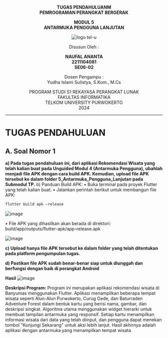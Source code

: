 
<div align="center">

**TUGAS PENDAHULUANM**  
**PEMROGRAMAN PERANGKAT BERGERAK**

**MODUL 5**  
**ANTARMUKA PENGGUNA LANJUTAN**

![logo tel-u](https://github.com/user-attachments/assets/3a44181d-9c92-47f6-8cf0-87755117fd99)

Disusun Oleh :

**NAUFAL ANANTA**  
**2211104081**
</br>
**SE06-02**

Dosen Pengampu :  
Yudha Islami Sulistya, S.Kom., M.Cs


PROGRAM STUDI S1 REKAYASA PERANGKAT LUNAK  
FAKULTAS INFORMATIKA  
TELKOM UNIVERSITY PURWOKERTO  
2024

</div>

---

# TUGAS PENDAHULUAN

## A. Soal Nomor 1
**a) Pada tugas pendahuluan ini, dari aplikasi Rekomendasi Wisata yang telah kalian buat pada Unguided Modul 4 (Antarmuka Pengguna), ubahlah menjadi file APK dengan cara build APK. Kemudian, upload file APK tersebut ke dalam folder 5_Antarmuka_Pengguna_Lanjutan pada Submodul TP.**
b) Panduan Build APK:
• Buka terminal pada proyek Flutter yang telah kalian buat.
• Jalankan perintah berikut untuk membangun file APK:
```cmd
flutter build apk –release

```
![image](https://github.com/user-attachments/assets/43ee0fc4-0202-4781-98de-ae6e16b6a13e)

• File APK yang dihasilkan akan berada di direktori:
build/app/outputs/flutter-apk/app-release.apk

![image](https://github.com/user-attachments/assets/3edb6fd3-3fb6-4296-838f-eef542f7c190)

**c) Upload hanya file APK tersebut ke dalam folder yang telah ditentukan pada
platform pengumpulan tugas.**

**d) Pastikan file APK sudah benar-benar siap untuk diunggah dan berfungsi dengan
baik di perangkat Android**

**Hasil**
![image](https://github.com/user-attachments/assets/b23bd883-56f1-48c3-9792-1b66deb8633f)

**Deskripsi Program:**
Program ini merupakan aplikasi rekomendasi wisata di Banyumas menggunakan Flutter. Aplikasi menampilkan beberapa tempat wisata seperti Alun-Alun Purwokerto, Curug Gede, dan Baturraden Adventure Forest dalam bentuk kartu yang berisi nama, gambar, dan deskripsi singkat. Algoritma utama menggunakan widget hierarki untuk membuat tampilan antarmuka yang responsif. Setiap kartu menampilkan informasi wisata dari data yang telah diinput, dan pengguna dapat menekan tombol "Kunjungi Sekarang" untuk aksi lebih lanjut. Hasil akhirnya adalah aplikasi dengan antarmuka yang menampilkan tempat wisata
